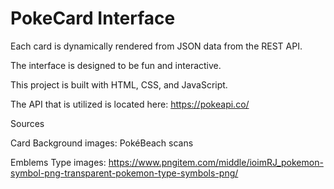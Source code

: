 # PokeCard Interface

Each card is dynamically rendered from JSON data from the REST API.

The interface is designed to be fun and interactive.

This project is built with HTML, CSS, and JavaScript.

The API that is utilized is located here:
https://pokeapi.co/


Sources

Card Background images:
 PokéBeach scans
 
Emblems Type images:
https://www.pngitem.com/middle/ioimRJ_pokemon-symbol-png-transparent-pokemon-type-symbols-png/
